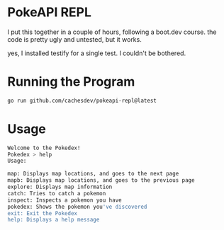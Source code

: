 # PokeAPI REPL

I put this together in a couple of hours, following a boot.dev course. the code is pretty ugly and untested, but it works.

yes, I installed testify for a single test. I couldn't be bothered.

# Running the Program
```sh
go run github.com/cachesdev/pokeapi-repl@latest
```

# Usage
```sh
Welcome to the Pokedex!
Pokedex > help
Usage:

map: Displays map locations, and goes to the next page
mapb: Displays map locations, and goes to the previous page
explore: Displays map information
catch: Tries to catch a pokemon
inspect: Inspects a pokemon you have
pokedex: Shows the pokemon you've discovered
exit: Exit the Pokedex
help: Displays a help message
```
